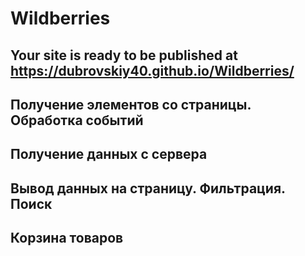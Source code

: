 # Wildberries

## Your site is ready to be published at https://dubrovskiy40.github.io/Wildberries/

## Получение элементов со страницы. Обработка событий
## Получение данных с сервера
## Вывод данных на страницу. Фильтрация. Поиск
## Корзина товаров
